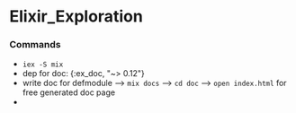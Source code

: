 # Elixir_Exploration

### Commands
- `iex -S mix`
- dep for doc: {:ex_doc, "~> 0.12"}
- write doc for defmodule --> `mix docs` --> `cd doc` --> `open index.html` for free generated doc page
- 